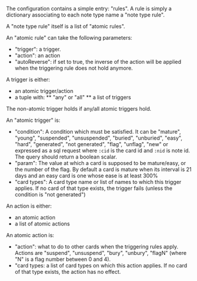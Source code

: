 The configuration contains a simple entry: "rules". A rule is simply a
dictionary associating to each note type name a "note type rule".

A "note type rule" itself is a list of "atomic rules".

An "atomic rule" can take the following parameters:
* "trigger": a trigger.
* "action": an action
* "autoReverse": if set to true, the inverse of the action will be
  applied when the triggering rule does not hold anymore.
  
A trigger is either:
* an atomic trigger/action
* a tuple with:
** "any" or "all"
** a list of triggers

The non-atomic trigger holds if any/all atomic triggers hold.

An "atomic trigger" is:
* "condition": A condition which must be satisfied. It can be
  "mature", "young", "suspended", "unsuspended", "buried", "unburied",
  "easy", "hard", "generated", "not generated", "flag", "unflag", "new" or
  expressed as a sql request where `:cid` is the card id and `:nid` is
  note id. The query should return a boolean scalar.
* "param": The value at which a card is supposed to be
  mature/easy, or the number of the flag. By default a card is mature when its interval is 21
  days and an easy card is one whose ease is at least 300%
* "card types": A card type name or list of names to which this trigger applies. If
  no card of that type exists, the trigger fails (unless the condition is "not generated")

An action is either:
* an atomic action
* a list of atomic actions

An atomic action is:
* "action": what to do to other cards when the triggering rules
  apply. Actions are "suspend", "unsuspend", "bury", "unbury", "flagN"
  (where "N" is a flag number between 0 and 4).
* "card types: a list of card types on which this action applies. If no
  card of that type exists, the action has no effect.

